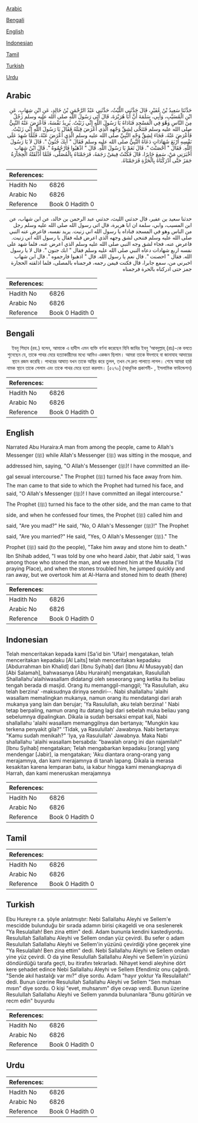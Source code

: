 [Arabic](#arabic)

[Bengali](#bengali)

[English](#english)

[Indonesian](#indonesian)

[Tamil](#tamil)

[Turkish](#turkish)

[Urdu](#urdu)

## Arabic


<div dir="rtl" lang="ar" style={{fontSize:'larger',backgroundColor:'#f8f9fa',padding:20}}>
حَدَّثَنَا سَعِيدُ بْنُ عُفَيْرٍ، قَالَ حَدَّثَنِي اللَّيْثُ، حَدَّثَنِي عَبْدُ الرَّحْمَنِ بْنُ خَالِدٍ، عَنِ ابْنِ شِهَابٍ، عَنِ ابْنِ الْمُسَيَّبِ، وَأَبِي، سَلَمَةَ أَنَّ أَبَا هُرَيْرَةَ، قَالَ أَتَى رَسُولَ اللَّهِ صلى الله عليه وسلم رَجُلٌ مِنَ النَّاسِ وَهْوَ فِي الْمَسْجِدِ فَنَادَاهُ يَا رَسُولَ اللَّهِ إِنِّي زَنَيْتُ‏.‏ يُرِيدُ نَفْسَهُ، فَأَعْرَضَ عَنْهُ النَّبِيُّ صلى الله عليه وسلم فَتَنَحَّى لِشِقِّ وَجْهِهِ الَّذِي أَعْرَضَ قِبَلَهُ فَقَالَ يَا رَسُولَ اللَّهِ إِنِّي زَنَيْتُ‏.‏ فَأَعْرَضَ عَنْهُ، فَجَاءَ لِشِقِّ وَجْهِ النَّبِيِّ صلى الله عليه وسلم الَّذِي أَعْرَضَ عَنْهُ، فَلَمَّا شَهِدَ عَلَى نَفْسِهِ أَرْبَعَ شَهَادَاتٍ دَعَاهُ النَّبِيُّ صلى الله عليه وسلم فَقَالَ ‏"‏ أَبِكَ جُنُونٌ ‏"‏‏.‏ قَالَ لاَ يَا رَسُولَ اللَّهِ‏.‏ فَقَالَ ‏"‏ أَحْصَنْتَ ‏"‏‏.‏ قَالَ نَعَمْ يَا رَسُولَ اللَّهِ‏.‏ قَالَ ‏"‏ اذْهَبُوا فَارْجُمُوهُ ‏"‏‏.‏ قَالَ ابْنُ شِهَابٍ أَخْبَرَنِي مَنْ، سَمِعَ جَابِرًا، قَالَ فَكُنْتُ فِيمَنْ رَجَمَهُ، فَرَجَمْنَاهُ بِالْمُصَلَّى، فَلَمَّا أَذْلَقَتْهُ الْحِجَارَةُ جَمَزَ حَتَّى أَدْرَكْنَاهُ بِالْحَرَّةِ فَرَجَمْنَاهُ‏.‏
</div>
<div style={{backgroundColor:'#f8f9fa',padding:20, marginBottom: 10}}><table> <thead> <tr> <th>References:</th> <th></th> </tr> </thead> <tbody><tr><td>Hadith No</td><td>6826</td></tr><tr><td>Arabic No</td><td>6826</td></tr><tr><td>Reference</td><td>Book 0 Hadith 0</td></tr></tbody></table></div>


<div dir="rtl" lang="ar" style={{fontSize:'larger',backgroundColor:'#f8f9fa',padding:20}}>
حدثنا سعيد بن عفير، قال حدثني الليث، حدثني عبد الرحمن بن خالد، عن ابن شهاب، عن ابن المسيب، وابي، سلمة ان ابا هريرة، قال اتى رسول الله صلى الله عليه وسلم رجل من الناس وهو في المسجد فناداه يا رسول الله اني زنيت. يريد نفسه، فاعرض عنه النبي صلى الله عليه وسلم فتنحى لشق وجهه الذي اعرض قبله فقال يا رسول الله اني زنيت. فاعرض عنه، فجاء لشق وجه النبي صلى الله عليه وسلم الذي اعرض عنه، فلما شهد على نفسه اربع شهادات دعاه النبي صلى الله عليه وسلم فقال " ابك جنون ". قال لا يا رسول الله. فقال " احصنت ". قال نعم يا رسول الله. قال " اذهبوا فارجموه ". قال ابن شهاب اخبرني من، سمع جابرا، قال فكنت فيمن رجمه، فرجمناه بالمصلى، فلما اذلقته الحجارة جمز حتى ادركناه بالحرة فرجمناه
</div>
<div style={{backgroundColor:'#f8f9fa',padding:20, marginBottom: 10}}><table> <thead> <tr> <th>References:</th> <th></th> </tr> </thead> <tbody><tr><td>Hadith No</td><td>6826</td></tr><tr><td>Arabic No</td><td>6826</td></tr><tr><td>Reference</td><td>Book 0 Hadith 0</td></tr></tbody></table></div>

## Bengali


<div dir="rtl" lang="bn" style={{fontSize:'larger',backgroundColor:'#f8f9fa',padding:20}}>
ইবনু শিহাব (রহ.) বলেন, আমাকে এ হাদীস এমন ব্যক্তি বর্ণনা করেছেন যিনি জাবির ইবনু ‘আবদুল্লাহ্ (রাঃ)-কে বলতে শুনেছেন যে, তাকে পাথর মেরে হত্যাকারীদের মধ্যে আমিও একজন ছিলাম। আমরা তাকে ঈদগাহে বা জানাযাহ আদায়ের স্থানে রজম করেছি। পাথরের আঘাত যখন তাকে অস্থির করে তুলল, তখন সে দ্রুত পালাতে লাগল। শেষে আমরা হার্রা নামক স্থানে তাকে পেলাম এবং তাকে পাথর মেরে হত্যা করলাম। [৫২৭০] (আধুনিক প্রকাশনী- , ইসলামিক ফাউন্ডেশন)
</div>
<div style={{backgroundColor:'#f8f9fa',padding:20, marginBottom: 10}}><table> <thead> <tr> <th>References:</th> <th></th> </tr> </thead> <tbody><tr><td>Hadith No</td><td>6826</td></tr><tr><td>Arabic No</td><td>6826</td></tr><tr><td>Reference</td><td>Book 0 Hadith 0</td></tr></tbody></table></div>

## English


<div dir="ltr" lang="en" style={{fontSize:'larger',backgroundColor:'#f8f9fa',padding:20}}>
Narrated Abu Huraira:A man from among the people, came to Allah's Messenger (ﷺ) while Allah's Messenger (ﷺ) was sitting in the mosque, and addressed him, saying, "O Allah's Messenger (ﷺ)! I have committed an illegal sexual intercourse." The Prophet (ﷺ) turned his face away from him. The man came to that side to which the Prophet had turned his face, and said, "O Allah's Messenger (ﷺ)! I have committed an illegal intercourse." The Prophet (ﷺ) turned his face to the other side, and the man came to that side, and when he confessed four times, the Prophet (ﷺ) called him and said, "Are you mad?" He said, "No, O Allah's Messenger (ﷺ)!" The Prophet said, "Are you married?" He said, "Yes, O Allah's Messenger (ﷺ)." The Prophet (ﷺ) said (to the people), "Take him away and stone him to death." Ibn Shihab added, "I was told by one who heard Jabir, that Jabir said, 'I was among those who stoned the man, and we stoned him at the Musalla ('Id praying Place), and when the stones troubled him, he jumped quickly and ran away, but we overtook him at Al-Harra and stoned him to death (there)
</div>
<div style={{backgroundColor:'#f8f9fa',padding:20, marginBottom: 10}}><table> <thead> <tr> <th>References:</th> <th></th> </tr> </thead> <tbody><tr><td>Hadith No</td><td>6826</td></tr><tr><td>Arabic No</td><td>6826</td></tr><tr><td>Reference</td><td>Book 0 Hadith 0</td></tr></tbody></table></div>

## Indonesian


<div dir="ltr" lang="id" style={{fontSize:'larger',backgroundColor:'#f8f9fa',padding:20}}>
Telah menceritakan kepada kami [Sa'id bin 'Ufair] mengatakan, telah menceritakan kepadaku [Al Laits] telah menceritakan kepadaku [Abdurrahman bin Khalid] dari [Ibnu Syihab] dari [Ibnu Al Musayyab] dan [Abi Salamah], bahwasanya [Abu Hurairah] mengatakan, Rasulullah Shallallahu'alaihiwasallam didatangi oleh seseorang yang ketika itu beliau tengah berada di masjid. Orang itu memanggil-manggil; 'Ya Rasulullah, aku telah berzina' -maksudnya dirinya sendiri--. Nabi shallallahu 'alaihi wasallam memalingkan mukanya, namun orang itu mendatangi dari arah mukanya yang lain dan berujar; 'Ya Rasulullah, aku telah berzina! ' Nabi tetap berpaling, namun orang itu datang lagi dari sebelah muka beliau yang sebelumnya dipalingkan. Dikala ia sudah bersaksi empat kali, Nabi shallallahu 'alaihi wasallam memanggilnya dan bertanya; "Mungkin kau terkena penyakit gila?" 'Tidak, ya Rasulullah' Jawabnya. Nabi bertanya: "Kamu sudah menikah?" 'Iya, ya Rasulullah' Jawabnya. Maka Nabi shallallahu 'alaihi wasallam bersabda: "bawalah orang ini dan rajamilah!" [Ibnu Syihab] mengatakan; Telah mengabarkan kepadaku [orang] yang mendengar [Jabir], ia mengatakan; 'Aku diantara orang-orang yang merajamnya, dan kami merajamnya di tanah lapang. Dikala ia merasa kesakitan karena lemparan batu, ia kabur hingga kami menangkapnya di Harrah, dan kami meneruskan merajamnya
</div>
<div style={{backgroundColor:'#f8f9fa',padding:20, marginBottom: 10}}><table> <thead> <tr> <th>References:</th> <th></th> </tr> </thead> <tbody><tr><td>Hadith No</td><td>6826</td></tr><tr><td>Arabic No</td><td>6826</td></tr><tr><td>Reference</td><td>Book 0 Hadith 0</td></tr></tbody></table></div>

## Tamil


<div dir="ltr" lang="ta" style={{fontSize:'larger',backgroundColor:'#f8f9fa',padding:20}}>

</div>
<div style={{backgroundColor:'#f8f9fa',padding:20, marginBottom: 10}}><table> <thead> <tr> <th>References:</th> <th></th> </tr> </thead> <tbody><tr><td>Hadith No</td><td>6826</td></tr><tr><td>Arabic No</td><td>6826</td></tr><tr><td>Reference</td><td>Book 0 Hadith 0</td></tr></tbody></table></div>

## Turkish


<div dir="ltr" lang="tr" style={{fontSize:'larger',backgroundColor:'#f8f9fa',padding:20}}>
Ebu Hureyre r.a. şöyle anlatmıştır: Nebi Sallallahu Aleyhi ve Sellem'e mescidde bulunduğu bir sırada adamın birisi çıkageldi ve ona seslenerek "Ya Resulallah! Ben zina ettim" dedi. Adam bununla kendini kastediyordu. Resulullah Sallallahu Aleyhi ve Sellem ondan yüz çevirdi. Bu sefer o adam Resulullah Sallallahu Aleyhi ve Sellem'in yüzünü çevirdiği yöne geçerek yine "Ya Resulallah! Ben zina ettim" dedi. Nebi Sallallahu Aleyhi ve Sellem ondan yine yüz çevirdi. O da yine ResuluIlah Sallallahu Aleyhi ve Sellem'in yüzünü döndürdüğü tarafa geçti, bu itirafını tekrarladı. Nihayet kendi aleyhine dört kere şehadet edince Nebi Sallallahu Aleyhi ve Sellem Efendimiz onu çağırdı. "Sende akıl hastalığı var mı?" diye sordu. Adam "hayır yoktur Ya Resulallah!" dedi. Bunun üzerine Resulullah Sallallahu Aleyhi ve Sellem "Sen muhsan mısın" diye sordu. O kişi "evet, muhsanım" diye cevap verdi. Bunun üzerine Resulullah Sallallahu Aleyhi ve Sellem yanında bulunanlara "Bunu götürün ve recm edin" buyurdu
</div>
<div style={{backgroundColor:'#f8f9fa',padding:20, marginBottom: 10}}><table> <thead> <tr> <th>References:</th> <th></th> </tr> </thead> <tbody><tr><td>Hadith No</td><td>6826</td></tr><tr><td>Arabic No</td><td>6826</td></tr><tr><td>Reference</td><td>Book 0 Hadith 0</td></tr></tbody></table></div>

## Urdu


<div dir="rtl" lang="ur" style={{fontSize:'larger',backgroundColor:'#f8f9fa',padding:20}}>

</div>
<div style={{backgroundColor:'#f8f9fa',padding:20, marginBottom: 10}}><table> <thead> <tr> <th>References:</th> <th></th> </tr> </thead> <tbody><tr><td>Hadith No</td><td>6826</td></tr><tr><td>Arabic No</td><td>6826</td></tr><tr><td>Reference</td><td>Book 0 Hadith 0</td></tr></tbody></table></div>